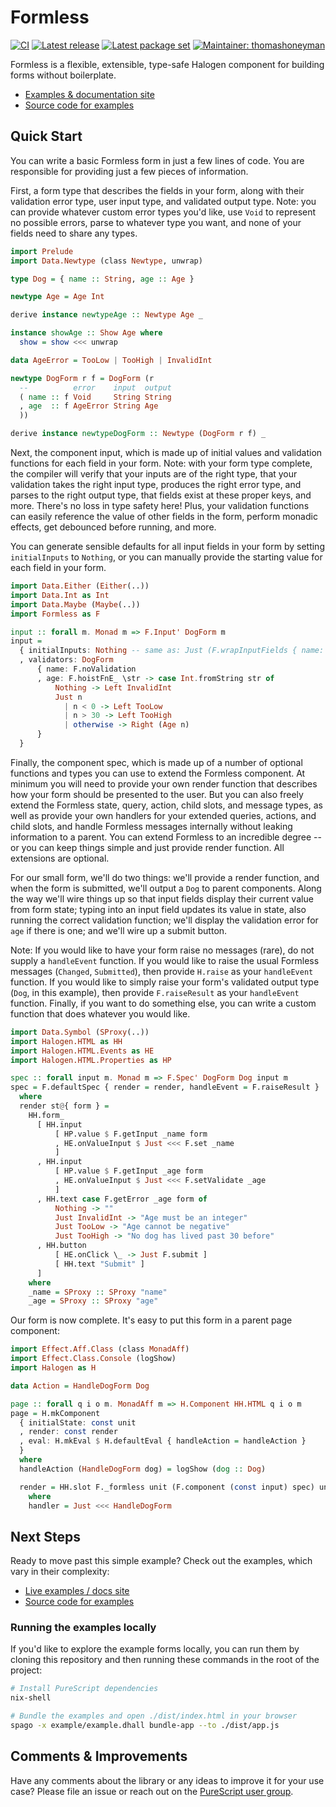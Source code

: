 # Formless

[![CI](https://github.com/thomashoneyman/purescript-halogen-formless/workflows/CI/badge.svg?branch=master)](https://github.com/thomashoneyman/purescript-halogen-formless/actions?query=workflow%3ACI+branch%3Amaster)
[![Latest release](http://img.shields.io/github/release/thomashoneyman/purescript-halogen-formless.svg)](https://github.com/thomashoneyman/purescript-halogen-formless/releases)
[![Latest package set](https://img.shields.io/endpoint.svg?url=https://package-sets-badge-0lf69kxs4fbd.runkit.sh/halogen-formless)](https://github.com/purescript/package-sets)
[![Maintainer: thomashoneyman](https://img.shields.io/badge/maintainer-thomashoneyman-lightgrey.svg)](http://github.com/thomashoneyman)

Formless is a flexible, extensible, type-safe Halogen component for building forms without boilerplate.

- [Examples & documentation site](https://thomashoneyman.github.io/purescript-halogen-formless/)
- [Source code for examples](https://github.com/thomashoneyman/purescript-halogen-formless/tree/master/example)

## Quick Start

You can write a basic Formless form in just a few lines of code. You are responsible for providing just a few pieces of information.

First, a form type that describes the fields in your form, along with their validation error type, user input type, and validated output type. Note: you can provide whatever custom error types you'd like, use `Void` to represent no possible errors, parse to whatever type you want, and none of your fields need to share any types.

```purescript
import Prelude
import Data.Newtype (class Newtype, unwrap)

type Dog = { name :: String, age :: Age }

newtype Age = Age Int

derive instance newtypeAge :: Newtype Age _

instance showAge :: Show Age where
  show = show <<< unwrap

data AgeError = TooLow | TooHigh | InvalidInt

newtype DogForm r f = DogForm (r
  --          error    input  output
  ( name :: f Void     String String
  , age  :: f AgeError String Age
  ))

derive instance newtypeDogForm :: Newtype (DogForm r f) _
```

Next, the component input, which is made up of initial values and validation functions for each field in your form. Note: with your form type complete, the compiler will verify that your inputs are of the right type, that your validation takes the right input type, produces the right error type, and parses to the right output type, that fields exist at these proper keys, and more. There's no loss in type safety here! Plus, your validation functions can easily reference the value of other fields in the form, perform monadic effects, get debounced before running, and more.

You can generate sensible defaults for all input fields in your form by setting `initialInputs` to `Nothing`, or you can manually provide the starting value for each field in your form.

```purescript
import Data.Either (Either(..))
import Data.Int as Int
import Data.Maybe (Maybe(..))
import Formless as F

input :: forall m. Monad m => F.Input' DogForm m
input =
  { initialInputs: Nothing -- same as: Just (F.wrapInputFields { name: "", age: "" })
  , validators: DogForm
      { name: F.noValidation
      , age: F.hoistFnE_ \str -> case Int.fromString str of
          Nothing -> Left InvalidInt
          Just n
            | n < 0 -> Left TooLow
            | n > 30 -> Left TooHigh
            | otherwise -> Right (Age n)
      }
  }
```

Finally, the component spec, which is made up of a number of optional functions and types you can use to extend the Formless component. At minimum you will need to provide your own render function that describes how your form should be presented to the user. But you can also freely extend the Formless state, query, action, child slots, and message types, as well as provide your own handlers for your extended queries, actions, and child slots, and handle Formless messages internally without leaking information to a parent. You can extend Formless to an incredible degree -- or you can keep things simple and just provide render function. All extensions are optional.

For our small form, we'll do two things: we'll provide a render function, and when the form is submitted, we'll output a `Dog` to parent components. Along the way we'll wire things up so that input fields display their current value from form state; typing into an input field updates its value in state, also running the correct validation function; we'll display the validation error for `age` if there is one; and we'll wire up a submit button.

Note: If you would like to have your form raise no messages (rare), do not supply a `handleEvent` function. If you would like to raise the usual Formless messages (`Changed`, `Submitted`), then provide `H.raise` as your `handleEvent` function. If you would like to simply raise your form's validated output type (`Dog`, in this example), then provide `F.raiseResult` as your `handleEvent` function. Finally, if you want to do something else, you can write a custom function that does whatever you would like.

```purescript
import Data.Symbol (SProxy(..))
import Halogen.HTML as HH
import Halogen.HTML.Events as HE
import Halogen.HTML.Properties as HP

spec :: forall input m. Monad m => F.Spec' DogForm Dog input m
spec = F.defaultSpec { render = render, handleEvent = F.raiseResult }
  where
  render st@{ form } =
    HH.form_
      [ HH.input
          [ HP.value $ F.getInput _name form
          , HE.onValueInput $ Just <<< F.set _name
          ]
      , HH.input
          [ HP.value $ F.getInput _age form
          , HE.onValueInput $ Just <<< F.setValidate _age
          ]
      , HH.text case F.getError _age form of
          Nothing -> ""
          Just InvalidInt -> "Age must be an integer"
          Just TooLow -> "Age cannot be negative"
          Just TooHigh -> "No dog has lived past 30 before"
      , HH.button
          [ HE.onClick \_ -> Just F.submit ]
          [ HH.text "Submit" ]
      ]
    where
    _name = SProxy :: SProxy "name"
    _age = SProxy :: SProxy "age"
```

Our form is now complete. It's easy to put this form in a parent page component:

```purescript
import Effect.Aff.Class (class MonadAff)
import Effect.Class.Console (logShow)
import Halogen as H

data Action = HandleDogForm Dog

page :: forall q i o m. MonadAff m => H.Component HH.HTML q i o m
page = H.mkComponent
  { initialState: const unit
  , render: const render
  , eval: H.mkEval $ H.defaultEval { handleAction = handleAction }
  }
  where
  handleAction (HandleDogForm dog) = logShow (dog :: Dog)

  render = HH.slot F._formless unit (F.component (const input) spec) unit handler
    where
    handler = Just <<< HandleDogForm
```

## Next Steps

Ready to move past this simple example? Check out the examples, which vary in their complexity:

- [Live examples / docs site](https://thomashoneyman.github.io/purescript-halogen-formless/)
- [Source code for examples](https://github.com/thomashoneyman/purescript-halogen-formless/tree/master/example)

### Running the examples locally

If you'd like to explore the example forms locally, you can run them by cloning this repository and then running these commands in the root of the project:

```sh
# Install PureScript dependencies
nix-shell

# Bundle the examples and open ./dist/index.html in your browser
spago -x example/example.dhall bundle-app --to ./dist/app.js
```

## Comments & Improvements

Have any comments about the library or any ideas to improve it for your use case? Please file an issue or reach out on the [PureScript user group](https://discourse.purescript.org).

